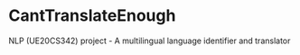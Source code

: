 # CantTranslateEnough
NLP (UE20CS342) project -  A multilingual language identifier and translator 
